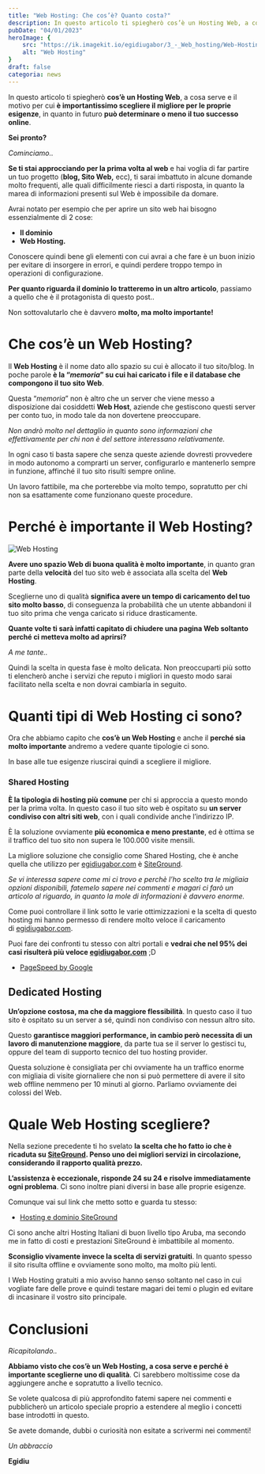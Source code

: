 ```yaml
---
title: "Web Hosting: Che cos’è? Quanto costa?"
description: In questo articolo ti spiegherò cos’è un Hosting Web, a cosa serve principalmente e anche il motivo per cui è importantissimo scegliere il migliore per le proprie esigenze
pubDate: "04/01/2023"
heroImage: {
    src: "https://ik.imagekit.io/egidiugabor/3_-_Web_hosting/Web-Hosting.jpg.webp?updatedAt=1685782933024",
    alt: "Web Hosting"
}
draft: false
categoria: news 
---
```

In questo articolo ti spiegherò **cos’è un Hosting Web**, a cosa serve e il motivo per cui **è importantissimo scegliere il migliore per le proprie esigenze**, in quanto in futuro **può determinare o meno il tuo successo online**.

**Sei pronto?**

*Cominciamo..*

**Se ti stai approcciando per la prima volta al web** e hai voglia di far partire un tuo progetto (**blog, Sito Web,** ecc), ti sarai imbattuto in alcune domande molto frequenti, alle quali difficilmente riesci a darti risposta, in quanto la marea di informazioni presenti sul Web è impossibile da domare.

Avrai notato per esempio che per aprire un sito web hai bisogno essenzialmente di 2 cose:

- **Il dominio**
- **Web Hosting.**

Conoscere quindi bene gli elementi con cui avrai a che fare è un buon inizio per evitare di insorgere in errori, e quindi perdere troppo tempo in operazioni di configurazione.

**Per quanto riguarda il dominio lo tratteremo in un altro articolo**, passiamo a quello che è il protagonista di questo post..

Non sottovalutarlo che è davvero **molto, ma molto importante!**

# **Che cos’è un Web Hosting?**

Il **Web Hosting** è il nome dato allo spazio su cui è allocato il tuo sito/blog. In poche parole **è la “*memoria*” su cui hai caricato i file e il database che compongono il tuo sito Web**.

Questa “*memoria*” non è altro che un server che viene messo a disposizione dai cosiddetti **Web Host**, aziende che gestiscono questi server per conto tuo, in modo tale da non dovertene preoccupare.

*Non andrò molto nel dettaglio in quanto sono informazioni che effettivamente per chi non è del settore interessano relativamente.*

In ogni caso ti basta sapere che senza queste aziende dovresti provvedere in modo autonomo a comprarti un server, configurarlo e mantenerlo sempre in funzione, affinché il tuo sito risulti sempre online.

Un lavoro fattibile, ma che porterebbe via molto tempo, sopratutto per chi non sa esattamente come funzionano queste procedure.

# **Perché è importante il Web Hosting?**

![Web Hosting](https://ik.imagekit.io/egidiugabor/3_-_Web_hosting/Web_hosting.jpg.webp?updatedAt=1685783154811)

**Avere uno spazio Web di buona qualità è molto importante**, in quanto gran parte della **velocità** del tuo sito web è associata alla scelta del **Web Hosting**.

Sceglierne uno di qualità **significa avere un tempo di caricamento del tuo sito molto basso**, di conseguenza la probabilità che un utente abbandoni il tuo sito prima che venga caricato si riduce drasticamente.

**Quante volte ti sarà infatti capitato di chiudere una pagina Web soltanto perché ci metteva molto ad aprirsi?**

*A me tante..*

Quindi la scelta in questa fase è molto delicata. Non preoccuparti più sotto ti elencherò anche i servizi che reputo i migliori in questo modo sarai facilitato nella scelta e non dovrai cambiarla in seguito.

# **Quanti tipi di Web Hosting ci sono?**

Ora che abbiamo capito che **cos’è un Web Hosting** e anche il **perché sia molto importante** andremo a vedere quante tipologie ci sono.

In base alle tue esigenze riuscirai quindi a scegliere il migliore.

### **Shared Hosting**

**È la tipologia di hosting più comune** per chi si approccia a questo mondo per la prima volta. In questo caso il tuo sito web è ospitato su **un server condiviso con altri siti web**, con i quali condivide anche l’indirizzo IP.

È la soluzione ovviamente **più economica e meno prestante**, ed è ottima se il traffico del tuo sito non supera le 100.000 visite mensili.

La migliore soluzione che consiglio come Shared Hosting, che è anche quella che utilizzo per [egidiugabor.com](https://egidiugabor.com/) è [SiteGround](https://www.siteground.it/raccomanda?referrer_id=7538361).

*Se vi interessa sapere come mi ci trovo e perchè l’ho scelto tra le migliaia opzioni disponibili, fatemelo sapere nei commenti e magari ci farò un articolo al riguardo, in quanto la mole di informazioni è davvero enorme.*

Come puoi controllare il link sotto le varie ottimizzazioni e la scelta di questo hosting mi hanno permesso di rendere molto veloce il caricamento di [egidiugabor.com](https://egidiugabor.com/).

Puoi fare dei confronti tu stesso con altri portali e **vedrai che nel 95% dei casi risulterà più veloce [egidiugabor.com](https://egidiugabor.com/)** ;D

- [PageSpeed by Google](https://developers.google.com/speed/pagespeed/insights/?url=http%3A%2F%2Fegidiugabor.com%2F&tab=mobile)

## Dedicated Hosting

**Un’opzione costosa, ma che da maggiore flessibilità**. In questo caso il tuo sito è ospitato su un server a sé, quindi non condiviso con nessun altro sito.

Questo **garantisce maggiori performance, in cambio però necessita di un lavoro di manutenzione maggiore**, da parte tua se il server lo gestisci tu, oppure del team di supporto tecnico del tuo hosting provider.

Questa soluzione è consigliata per chi ovviamente ha un traffico enorme con migliaia di visite giornaliere che non si può permettere di avere il sito web offline nemmeno per 10 minuti al giorno. Parliamo ovviamente dei colossi del Web.

# **Quale Web Hosting scegliere?**

Nella sezione precedente ti ho svelato **la scelta che ho fatto io che è ricaduta su [SiteGround](https://www.siteground.it/raccomanda?referrer_id=7538361). Penso uno dei migliori servizi in circolazione, considerando il rapporto qualità prezzo.**

**L’assistenza è eccezionale, risponde 24 su 24 e risolve immediatamente ogni problema**. Ci sono inoltre piani diversi in base alle proprie esigenze.

Comunque vai sul link che metto sotto e guarda tu stesso:

- [Hosting e dominio SiteGround](https://www.siteground.it/raccomanda?referrer_id=7538361)

Ci sono anche altri Hosting Italiani di buon livello tipo Aruba, ma secondo me in fatto di costi e prestazioni SiteGround è imbattibile al momento.

**Sconsiglio vivamente invece la scelta di servizi gratuiti**. In quanto spesso il sito risulta offline e ovviamente sono molto, ma molto più lenti.

I Web Hosting gratuiti a mio avviso hanno senso soltanto nel caso in cui vogliate fare delle prove e quindi testare magari dei temi o plugin ed evitare di incasinare il vostro sito principale.

# **Conclusioni**

*Ricapitolando..*

**Abbiamo visto che cos’è un Web Hosting, a cosa serve e perché è importante sceglierne uno di qualità**. Ci sarebbero moltissime cose da aggiungere anche e sopratutto a livello tecnico.

Se volete qualcosa di più approfondito fatemi sapere nei commenti e pubblicherò un articolo speciale proprio a estendere al meglio i concetti base introdotti in questo.

Se avete domande, dubbi o curiosità non esitate a scrivermi nei commenti!

*Un abbraccio*

**Egidiu**